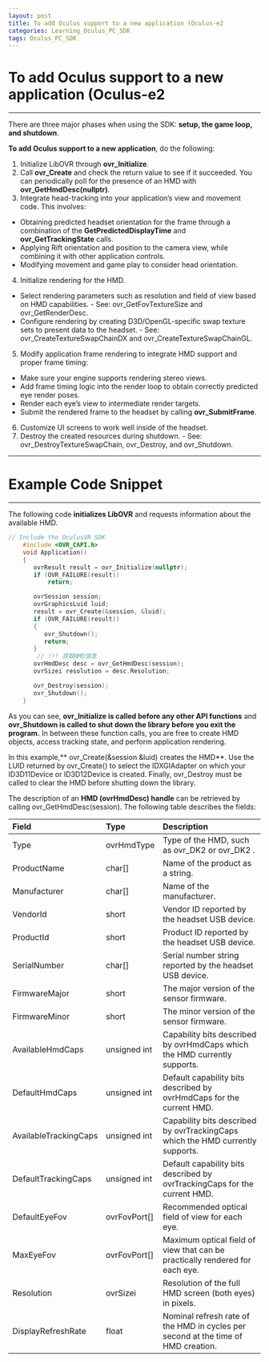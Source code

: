 ```yaml
---
layout: post
title: To add Oculus support to a new application (Oculus-e2
categories: Learning_Oculus_PC_SDK
tags: Oculus_PC_SDK
---
```


# To add Oculus support to a new application (Oculus-e2


-------------------
There are three major phases when using the SDK: **setup, the game loop, and shutdown**.

**To add Oculus support to a new application**, do the following:

1. Initialize LibOVR through **ovr_Initialize**.
2. Call **ovr_Create** and check the return value to see if it succeeded. You can periodically poll for the presence of an HMD with **ovr_GetHmdDesc(nullptr)**.
3. Integrate head-tracking into your application’s view and movement code. This involves:
 - Obtaining predicted headset orientation for the frame through a combination of the **GetPredictedDisplayTime** and **ovr_GetTrackingState** calls.
 - Applying Rift orientation and position to the camera view, while combining it with other application controls.
 - Modifying movement and game play to consider head orientation.
4. Initialize rendering for the HMD.
 - Select rendering parameters such as resolution and field of view based on HMD capabilities.
         - See: ovr_GetFovTextureSize and ovr_GetRenderDesc.
 - Configure rendering by creating D3D/OpenGL-specific swap texture sets to present data to the headset.
         - See: ovr_CreateTextureSwapChainDX and ovr_CreateTextureSwapChainGL.
5. Modify application frame rendering to integrate HMD support and proper frame timing:
 - Make sure your engine supports rendering stereo views.
 - Add frame timing logic into the render loop to obtain correctly predicted eye render poses.
 - Render each eye’s view to intermediate render targets.
 - Submit the rendered frame to the headset by calling **ovr_SubmitFrame**.
6. Customize UI screens to work well inside of the headset.
7. Destroy the created resources during shutdown.
       - See: ovr_DestroyTextureSwapChain, ovr_Destroy, and ovr_Shutdown.





---
# Example Code Snippet
---
The following code **initializes LibOVR** and requests information about the available HMD.
```C
// Include the OculusVR SDK
	#include <OVR_CAPI.h>
	void Application()
	{
	   ovrResult result = ovr_Initialize(nullptr);
	   if (OVR_FAILURE(result))
	       return;

	   ovrSession session;
	   ovrGraphicsLuid luid;
	   result = ovr_Create(&session, &luid);
	   if (OVR_FAILURE(result))
	   {
	      ovr_Shutdown();
	      return;
	   }
		// !!! 获取HMD信息
	   ovrHmdDesc desc = ovr_GetHmdDesc(session);
	   ovrSizei resolution = desc.Resolution;

	   ovr_Destroy(session);
	   ovr_Shutdown();
	}
```
As you can see, **ovr_Initialize is called before any other API functions** and **ovr_Shutdown is called to shut down the library before you exit the program.** In between these function calls, you are free to create HMD objects, access tracking state, and perform application rendering.

In this example,** ovr_Create(&session &luid) creates the HMD**. Use the LUID returned by ovr_Create() to select the IDXGIAdapter on which your ID3D11Device or ID3D12Device is created. Finally, ovr_Destroy must be called to clear the HMD before shutting down the library.



The description of an **HMD (ovrHmdDesc) handle** can be retrieved by calling ovr_GetHmdDesc(session). The following table describes the fields:

| Field | Type | Description |
|:--------|:--------|:--------|
|  Type	|  ovrHmdType	|  Type of the HMD, such as ovr_DK2 or ovr_DK2 .
|  ProductName	|  char[]	|  Name of the product as a string.
|  Manufacturer	|  char[]	|  Name of the manufacturer.
|  VendorId	|  short	|  Vendor ID reported by the headset USB device.
|  ProductId	|  short	|  Product ID reported by the headset USB device.
|  SerialNumber	|  char[]	|  Serial number string reported by the headset USB device.
|  FirmwareMajor	|  short	|  The major version of the sensor firmware.
|  FirmwareMinor	|  short	|  The minor version of the sensor firmware.
|  AvailableHmdCaps	|  unsigned int	|  Capability bits described by ovrHmdCaps which the HMD currently supports.
|  DefaultHmdCaps	|  unsigned int	|  Default capability bits described by ovrHmdCaps for the current HMD.
|  AvailableTrackingCaps	|  unsigned int	|  Capability bits described by ovrTrackingCaps which the HMD currently supports.
|  DefaultTrackingCaps	|  unsigned int	|  Default capability bits described by ovrTrackingCaps for the current HMD.
|  DefaultEyeFov	|  ovrFovPort[]	|  Recommended optical field of view for each eye.
|  MaxEyeFov	|  ovrFovPort[]	|  Maximum optical field of view that can be practically rendered for each eye.
|  Resolution	|  ovrSizei	|  Resolution of the full HMD screen (both eyes) in pixels.
|  DisplayRefreshRate	|  float	|  Nominal refresh rate of the HMD in cycles per second at the time of HMD creation.

